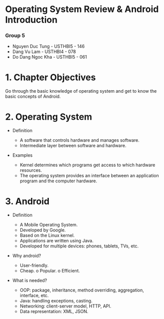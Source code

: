 # Operating System Review & Android Introduction

### Group 5
* Nguyen Duc Tung - USTHBI5 - 146
* Dang Vu Lam - USTHBI4 - 078
* Do Dang Ngoc Kha - USTHBI5 - 061

# 1. Chapter Objectives

Go through the basic knowledge of operating system and get to know the basic concepts of Android.

# 2. Operating System

* Definition
  * A software that controls hardware and manages software. 
  * Intermediate layer between software and hardware.

* Examples
  * Kernel determines which programs get access to which hardware resources.
  * The operating system provides an interface between an application program and the computer hardware.

# 3. Android

* Definition
  * A Mobile Operating System.
  * Developed by Google.
  * Based on the Linux kernel.
  * Applications are written using Java.
  * Developed for multiple devices: phones, tablets, TVs, etc.

* Why android?
  * User-friendly.
  * Cheap. o Popular. o Efficient.

* What is needed?
  * OOP: package, inheritance, method overriding, aggregation, interface, etc.
  * Java: handling exceptions, casting.
  * Networking: client-server model, HTTP, API.
  * Data representation: XML, JSON.
